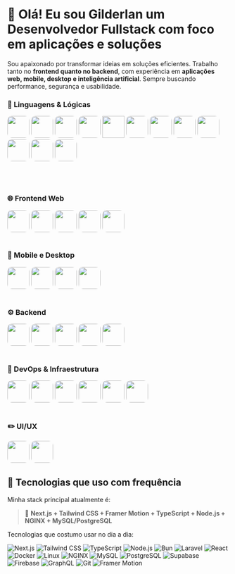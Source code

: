 # 👋 Olá! Eu sou Gilderlan um Desenvolvedor Fullstack com foco em aplicações e soluções

Sou apaixonado por transformar ideias em soluções eficientes. Trabalho tanto no **frontend quanto no backend**, com experiência em **aplicações web, mobile, desktop e inteligência artificial**. Sempre buscando performance, segurança e usabilidade.

### 🧠 Linguagens & Lógicas
<p style="align-items: center; justify-content: center;">
<img  width="50px" style="border-radius: 10px" src="https://cdn.jsdelivr.net/gh/devicons/devicon@latest/icons/javascript/javascript-original.svg"/>
<img  width="50px" style="border-radius: 10px" src="https://cdn.jsdelivr.net/gh/devicons/devicon@latest/icons/typescript/typescript-original.svg"/>
<img  width="50px" style="border-radius: 10px" src="https://cdn.jsdelivr.net/gh/devicons/devicon@latest/icons/laravel/laravel-original.svg"/>
<img  width="50px" style="border-radius: 10px" src="https://cdn.jsdelivr.net/gh/devicons/devicon@latest/icons/php/php-original.svg"/>
<img  width="50px" style="" src="https://cdn.jsdelivr.net/gh/devicons/devicon@latest/icons/mysql/mysql-original.svg"/>
<img  width="50px" style="border-radius: 10px" src="https://cdn.jsdelivr.net/gh/devicons/devicon@latest/icons/postgresql/postgresql-original.svg"/>
<img  width="50px" style="border-radius: 10px" src="https://cdn.jsdelivr.net/gh/devicons/devicon@latest/icons/firebase/firebase-original.svg"/>
<img  width="50px" style="border-radius: 10px" src="https://cdn.jsdelivr.net/gh/devicons/devicon@latest/icons/supabase/supabase-original.svg"/>
<img  width="50px" style="border-radius: 10px" src="https://cdn.jsdelivr.net/gh/devicons/devicon@latest/icons/amazonwebservices/amazonwebservices-plain-wordmark.svg"/>
<img  width="50px" style="border-radius: 10px" src="https://cdn.jsdelivr.net/gh/devicons/devicon@latest/icons/react/react-original.svg"/>
<img  width="50px" style="border-radius: 10px" src="https://cdn.jsdelivr.net/gh/devicons/devicon@latest/icons/graphql/graphql-plain.svg"/>
<img  width="50px" style="border-radius: 10px" src="https://cdn.jsdelivr.net/gh/devicons/devicon@latest/icons/tensorflow/tensorflow-original.svg"/>
</p>
<br/>
<br/>

### 🌐 Frontend Web
<img  width="50px" style="border-radius: 10px" src="https://cdn.jsdelivr.net/gh/devicons/devicon@latest/icons/nextjs/nextjs-original.svg"/>
<img  width="50px" style="border-radius: 10px" src="https://cdn.jsdelivr.net/gh/devicons/devicon@latest/icons/react/react-original.svg"/>
<img  width="50px" style="border-radius: 10px" src="https://cdn.jsdelivr.net/gh/devicons/devicon@latest/icons/tailwindcss/tailwindcss-original.svg"/>
<img  width="50px" style="border-radius: 10px" src="https://cdn.jsdelivr.net/gh/devicons/devicon@latest/icons/css3/css3-original.svg"/>
<img  width="50px" style="border-radius: 10px;" src="https://cdn.jsdelivr.net/gh/devicons/devicon@latest/icons/framermotion/framermotion-original.svg"/>
<br/>
<br/>

### 📱 Mobile e Desktop
<img  width="50px" style="border-radius: 10px" src="https://cdn.jsdelivr.net/gh/devicons/devicon@latest/icons/react/react-original.svg"/>
<img  width="50px" style="border-radius: 10px" src="https://cdn.jsdelivr.net/gh/devicons/devicon@latest/icons/flutter/flutter-original.svg"/>
<img  width="50px" style="border-radius: 10px" src="https://cdn.jsdelivr.net/gh/devicons/devicon@latest/icons/capacitor/capacitor-original.svg"/>
<img  width="50px" style="border-radius: 10px" src="https://cdn.jsdelivr.net/gh/devicons/devicon@latest/icons/electron/electron-original.svg"/>
<br/>
<br/>

### ⚙️ Backend
<img  width="50px" style="border-radius: 10px" src="https://cdn.jsdelivr.net/gh/devicons/devicon@latest/icons/laravel/laravel-original.svg"/>
<img  width="50px" style="border-radius: 10px" src="https://cdn.jsdelivr.net/gh/devicons/devicon@latest/icons/nodejs/nodejs-original.svg"/>
<img  width="50px" style="border-radius: 10px" src="https://cdn.jsdelivr.net/gh/devicons/devicon@latest/icons/bun/bun-original.svg"/>
<img  width="50px" style="border-radius: 10px" src="https://cdn.jsdelivr.net/gh/devicons/devicon@latest/icons/express/express-original.svg"/>
<img  width="50px" style="border-radius: 10px" src="https://cdn.jsdelivr.net/gh/devicons/devicon@latest/icons/graphql/graphql-plain.svg"/>
<br/>
<br/>

### 🔧 DevOps & Infraestrutura
<img  width="50px" style="border-radius: 10px" src="https://cdn.jsdelivr.net/gh/devicons/devicon@latest/icons/archlinux/archlinux-original.svg"/>
<img  width="50px" style="border-radius: 10px" src="https://cdn.jsdelivr.net/gh/devicons/devicon@latest/icons/apache/apache-original.svg"/>
<img  width="50px" style="border-radius: 10px" src="https://cdn.jsdelivr.net/gh/devicons/devicon@latest/icons/docker/docker-plain.svg"/>
<img  width="50px" style="border-radius: 10px" src="https://cdn.jsdelivr.net/gh/devicons/devicon@latest/icons/git/git-original.svg"/>
<img  width="50px" style="border-radius: 10px" src="https://cdn.jsdelivr.net/gh/devicons/devicon@latest/icons/github/github-original.svg"/>
<img  width="50px" style="border-radius: 10px" src="https://cdn.jsdelivr.net/gh/devicons/devicon@latest/icons/nginx/nginx-original.svg"/>
<br/>
<br/>

### ✏️ UI/UX
<img  width="50px" style="border-radius: 10px" src="https://cdn.jsdelivr.net/gh/devicons/devicon@latest/icons/figma/figma-original.svg"/>
<img  width="50px" style="border-radius: 10px" src="https://cdn.jsdelivr.net/gh/devicons/devicon@latest/icons/photoshop/photoshop-original.svg"/>

## 🚀 Tecnologias que uso com frequência

Minha stack principal atualmente é:

> 🧩 **Next.js + Tailwind CSS + Framer Motion + TypeScript + Node.js + NGINX + MySQL/PostgreSQL**

Tecnologias que costumo usar no dia a dia:

![Next.js](https://img.shields.io/badge/-Next.js-000?style=for-the-badge&logo=next.js)
![Tailwind CSS](https://img.shields.io/badge/-Tailwind%20CSS-38B2AC?style=for-the-badge&logo=tailwind-css&logoColor=white)
![TypeScript](https://img.shields.io/badge/-TypeScript-3178C6?style=for-the-badge&logo=typescript&logoColor=white)
![Node.js](https://img.shields.io/badge/-Node.js-339933?style=for-the-badge&logo=node.js&logoColor=white)
![Bun](https://img.shields.io/badge/-Bun-000?style=for-the-badge&logo=bun)
![Laravel](https://img.shields.io/badge/-Laravel-FF2D20?style=for-the-badge&logo=laravel&logoColor=white)
![React](https://img.shields.io/badge/-React-61DAFB?style=for-the-badge&logo=react&logoColor=000)
![Docker](https://img.shields.io/badge/-Docker-2496ED?style=for-the-badge&logo=docker&logoColor=white)
![Linux](https://img.shields.io/badge/-Linux-FCC624?style=for-the-badge&logo=linux&logoColor=000)
![NGINX](https://img.shields.io/badge/-NGINX-009639?style=for-the-badge&logo=nginx)
![MySQL](https://img.shields.io/badge/-MySQL-4479A1?style=for-the-badge&logo=mysql&logoColor=white)
![PostgreSQL](https://img.shields.io/badge/-PostgreSQL-336791?style=for-the-badge&logo=postgresql&logoColor=white)
![Supabase](https://img.shields.io/badge/-Supabase-3ECF8E?style=for-the-badge&logo=supabase&logoColor=white)
![Firebase](https://img.shields.io/badge/-Firebase-FFCA28?style=for-the-badge&logo=firebase&logoColor=000)
![GraphQL](https://img.shields.io/badge/-GraphQL-E10098?style=for-the-badge&logo=graphql)
![Git](https://img.shields.io/badge/-Git-F05032?style=for-the-badge&logo=git&logoColor=white)
![Framer Motion](https://img.shields.io/badge/-Framer_Motion-EF4444?style=for-the-badge&logo=framer)
